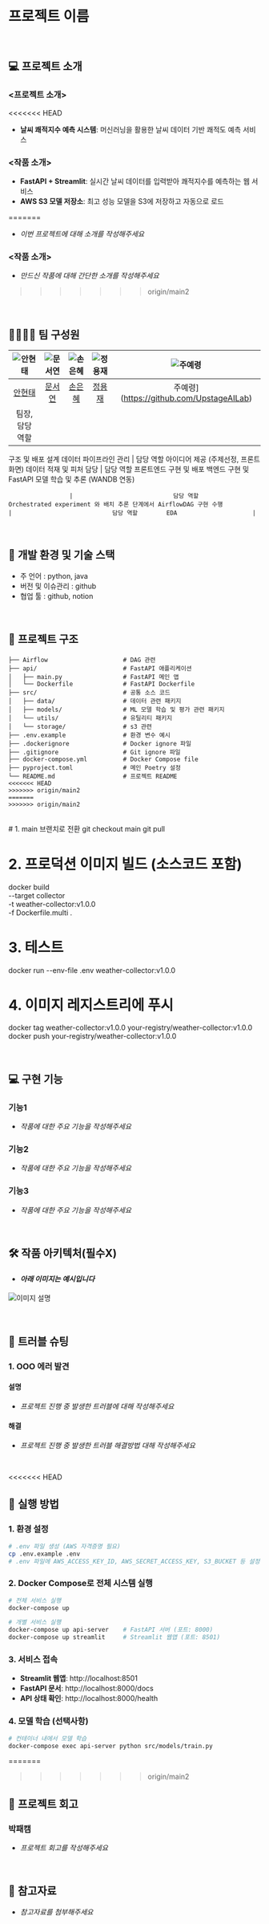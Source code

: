 # 프로젝트 이름

<br>

## 💻 프로젝트 소개
### <프로젝트 소개>
<<<<<<< HEAD

- **날씨 쾌적지수 예측 시스템**: 머신러닝을 활용한 날씨 데이터 기반 쾌적도 예측 서비스

### <작품 소개>
- **FastAPI + Streamlit**: 실시간 날씨 데이터를 입력받아 쾌적지수를 예측하는 웹 서비스
- **AWS S3 모델 저장소**: 최고 성능 모델을 S3에 저장하고 자동으로 로드

=======
- _이번 프로젝트에 대해 소개를 작성해주세요_

### <작품 소개>
- _만드신 작품에 대해 간단한 소개를 작성해주세요_
>>>>>>> origin/main2

<br>

## 👨‍👩‍👦‍👦 팀 구성원

| ![안현태](https://avatars.githubusercontent.com/u/156163982?v=4) | ![문서연](https://avatars.githubusercontent.com/u/156163982?v=4) | ![손은혜](https://avatars.githubusercontent.com/u/156163982?v=4) | ![정용재](https://avatars.githubusercontent.com/u/156163982?v=4) | ![주예령](https://avatars.githubusercontent.com/u/156163982?v=4) |
| :--------------------------------------------------------------: | :--------------------------------------------------------------: | :--------------------------------------------------------------: | :--------------------------------------------------------------: | :--------------------------------------------------------------: |
|            [안현태](https://github.com/UpstageAILab)             |            [문서연](https://github.com/UpstageAILab)             |            [손은혜](https://github.com/UpstageAILab)             |            [정용재](https://github.com/UpstageAILab)             |            주예령](https://github.com/UpstageAILab)             |
|                            팀장, 담당 역할       
구조 및 배포 설계
데이터 파이프라인 관리                      |                            담당 역할      아이디어 제공
(주제선정, 프론트화면)
데이터 적재 및 피처 담당                       |                            담당 역할        프론트엔드 구현 및 배포
백엔드 구현 및 FastAPI 
모델 학습 및 추론 (WANDB 연동) 

                     |                            담당 역할             Orchestrated experiment 와 배치 추론 단계에서 AirflowDAG 구현 수행                |                            담당 역할        EDA                     |

<br>

## 🔨 개발 환경 및 기술 스택
- 주 언어 :  python, java
- 버전 및 이슈관리 : github
- 협업 툴 : github, notion

<br>

## 📁 프로젝트 구조
```
├── Airflow                     # DAG 관련 
├── api/                        # FastAPI 애플리케이션
│   ├── main.py                 # FastAPI 메인 앱
│   └── Dockerfile              # FastAPI Dockerfile
├── src/                        # 공통 소스 코드
│   ├── data/                   # 데이터 관련 패키지
│   ├── models/                 # ML 모델 학습 및 평가 관련 패키지
│   └── utils/                  # 유틸리티 패키지
│   └── storage/                # s3 관련 
├── .env.example                # 환경 변수 예시
├── .dockerignore               # Docker ignore 파일
├── .gitignore                  # Git ignore 파일
├── docker-compose.yml          # Docker Compose file
├── pyproject.toml              # 메인 Poetry 설정
└── README.md                   # 프로젝트 README
<<<<<<< HEAD
>>>>>>> origin/main2
=======
>>>>>>> origin/main2

```

<br>
# 1. main 브랜치로 전환
git checkout main
git pull

# 2. 프로덕션 이미지 빌드 (소스코드 포함)
docker build \
  --target collector \
  -t weather-collector:v1.0.0 \
  -f Dockerfile.multi .

# 3. 테스트
docker run --env-file .env weather-collector:v1.0.0

# 4. 이미지 레지스트리에 푸시
docker tag weather-collector:v1.0.0 your-registry/weather-collector:v1.0.0
docker push your-registry/weather-collector:v1.0.0
<br>

<br>

## 💻​ 구현 기능
### 기능1
- _작품에 대한 주요 기능을 작성해주세요_
### 기능2
- _작품에 대한 주요 기능을 작성해주세요_
### 기능3
- _작품에 대한 주요 기능을 작성해주세요_

<br>

## 🛠️ 작품 아키텍처(필수X)
- #### _아래 이미지는 예시입니다_
![이미지 설명](https://miro.medium.com/v2/resize:fit:4800/format:webp/1*ub_u88a4MB5Uj-9Eb60VNA.jpeg)

<br>

## 🚨​ 트러블 슈팅
### 1. OOO 에러 발견

#### 설명
- _프로젝트 진행 중 발생한 트러블에 대해 작성해주세요_

#### 해결
- _프로젝트 진행 중 발생한 트러블 해결방법 대해 작성해주세요_

<br>

<<<<<<< HEAD

## 🚀 실행 방법

### 1. 환경 설정
```bash
# .env 파일 생성 (AWS 자격증명 필요)
cp .env.example .env
# .env 파일에 AWS_ACCESS_KEY_ID, AWS_SECRET_ACCESS_KEY, S3_BUCKET 등 설정
```

### 2. Docker Compose로 전체 시스템 실행
```bash
# 전체 서비스 실행
docker-compose up

# 개별 서비스 실행
docker-compose up api-server    # FastAPI 서버 (포트: 8000)
docker-compose up streamlit     # Streamlit 웹앱 (포트: 8501)
```

### 3. 서비스 접속
- **Streamlit 웹앱**: http://localhost:8501
- **FastAPI 문서**: http://localhost:8000/docs
- **API 상태 확인**: http://localhost:8000/health

### 4. 모델 학습 (선택사항)
```bash
# 컨테이너 내에서 모델 학습
docker-compose exec api-server python src/models/train.py
```


=======
>>>>>>> origin/main2
## 📌 프로젝트 회고
### 박패캠
- _프로젝트 회고를 작성해주세요_

<br>

## 📰​ 참고자료
- _참고자료를 첨부해주세요_
